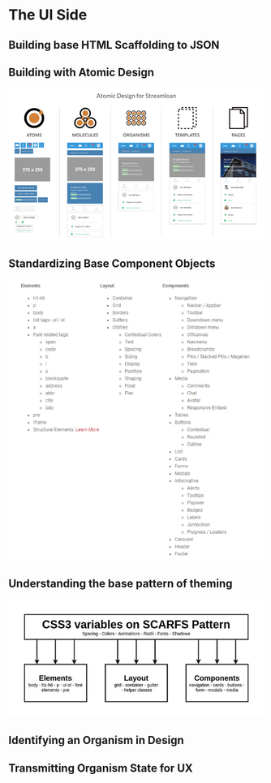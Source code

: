 # The UI Side

## Building base HTML Scaffolding to JSON

## Building with Atomic Design

<img src="../assets/img/atomic-design.png">

## Standardizing Base Component Objects
<img src="../assets/img/css-components.webp">

## Understanding the base pattern of theming

<img src="../assets/img/css-theme.webp">

## Identifying an Organism in Design 

## Transmitting Organism State for UX


